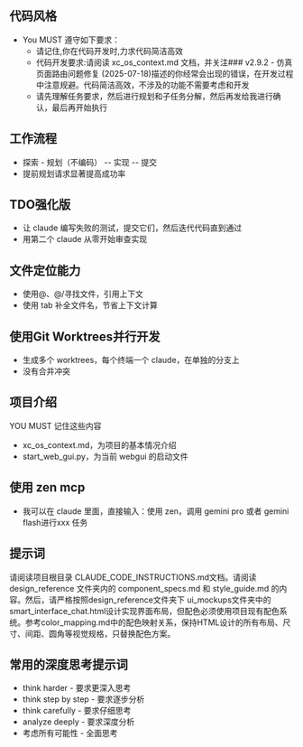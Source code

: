 ## 代码风格

- You MUST 遵守如下要求：
  - 请记住,你在代码开发时,力求代码简洁高效
  - 代码开发要求:请阅读 xc_os_context.md 文档，并关注### v2.9.2 - 仿真页面路由问题修复 (2025-07-18)描述的你经常会出现的错误，在开发过程中注意规避。代码简洁高效，不涉及的功能不需要考虑和开发
  - 请先理解任务要求，然后进行规划和子任务分解，然后再发给我进行确认，最后再开始执行

## 工作流程

- 探索 - 规划（不编码） -- 实现 -- 提交
- 提前规划请求显著提高成功率

## TDO强化版

- 让 claude 编写失败的测试，提交它们，然后迭代代码直到通过
- 用第二个 claude 从零开始审查实现

## 文件定位能力

- 使用@、@/寻找文件，引用上下文
- 使用 tab 补全文件名，节省上下文计算

## 使用Git Worktrees并行开发

- 生成多个 worktrees，每个终端一个 claude，在单独的分支上
- 没有合并冲突

## 项目介绍

YOU MUST 记住这些内容

- xc_os_context.md，为项目的基本情况介绍
- start_web_gui.py，为当前 webgui 的启动文件

## 使用 zen mcp

- 我可以在 claude 里面，直接输入：使用 zen，调用 gemini pro 或者 gemini flash进行xxx 任务

## 提示词

请阅读项目根目录 CLAUDE_CODE_INSTRUCTIONS.md文档。请阅读 design_reference 文件夹内的 component_specs.md 和 style_guide.md 的内容。然后，请严格按照design_reference文件夹下 ui_mockups文件夹中的 smart_interface_chat.html设计实现界面布局，但配色必须使用项目现有配色系统。参考color_mapping.md中的配色映射关系，保持HTML设计的所有布局、尺寸、间距、圆角等视觉规格，只替换配色方案。


##  常用的深度思考提示词

  - think harder - 要求更深入思考
  - think step by step - 要求逐步分析
  - think carefully - 要求仔细思考
  - analyze deeply - 要求深度分析
  - 考虑所有可能性 - 全面思考
